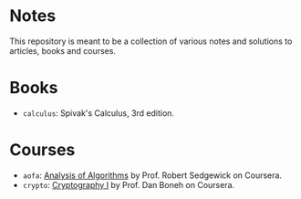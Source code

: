 Notes
======

This repository is meant to be a collection of various notes and solutions to articles, books and courses.

# Books

* `calculus`: Spivak's Calculus, 3rd edition.

# Courses

* `aofa`: [Analysis of Algorithms](https://www.coursera.org/learn/analysis-of-algorithms) by Prof. Robert Sedgewick on Coursera.
* `crypto`: [Cryptography I](https://www.coursera.org/learn/crypto) by Prof. Dan Boneh on Coursera.

